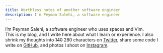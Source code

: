 ```yaml
---
title: Worthless notes of another software engineer
description: I’m Peyman Salehi, a software engineer
---
```


I’m Peyman Salehi, a software engineer who uses spaces and Vim.  
This is my blog, and I write here about what I learn or experience. I also shrink my thoughts into ~~140~~ 280 characters on [Twitter](https://twitter.com/_peymanslh), share some code I write on [GitHub](https://github.com/peymanslh), and photos I shoot on [Instagram](https://instagram.com/peyman.slh).
